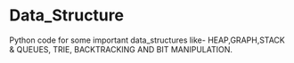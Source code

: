# Data_Structure
Python code for some important data_structures like- HEAP,GRAPH,STACK & QUEUES, TRIE, BACKTRACKING AND BIT MANIPULATION.
